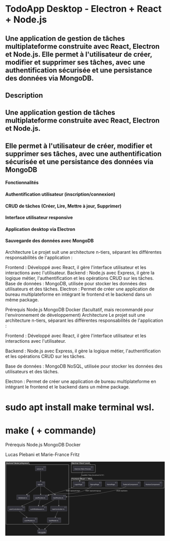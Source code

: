 # TodoApp Desktop - Electron + React + Node.js

## Une application de gestion de tâches multiplateforme construite avec React, Electron et Node.js. Elle permet à l'utilisateur de créer, modifier et supprimer ses tâches, avec une authentification sécurisée et une persistance des données via MongoDB.

## Description
## Une application  gestion de tâches multiplateforme construite avec React, Electron et Node.js.
## Elle permet à l'utilisateur de créer, modifier et supprimer ses tâches, avec une authentification sécurisée et une persistance des données via MongoDB

#### Fonctionnalités
#### Authentification utilisateur (inscription/connexion)
#### CRUD de tâches (Créer, Lire, Mettre à jour, Supprimer)
#### Interface utilisateur responsive
#### Application desktop via Electron
#### Sauvegarde des données avec MongoDB

Architecture
Le projet suit une architecture n-tiers, séparant les différentes responsabilités de l'application :

Frontend : Développé avec React, il gère l'interface utilisateur et les interactions avec l'utilisateur.
Backend : Node.js avec Express, il gère la logique métier, l'authentification et les opérations CRUD sur les tâches.
Base de données : MongoDB, utilisée pour stocker les données des utilisateurs et des tâches.
Electron : Permet de créer une application de bureau multiplateforme en intégrant le frontend et le backend dans un même package.

Prérequis
Node.js
MongoDB
Docker (facultatif, mais recommandé pour l'environnement de développement)
Architecture
Le projet suit une architecture n-tiers, séparant les différentes responsabilités de l'application :

Frontend : Développé avec React, il gère l'interface utilisateur et les interactions avec l'utilisateur.

Backend : Node.js avec Express, il gère la logique métier, l'authentification et les opérations CRUD sur les tâches.

Base de données : MongoDB NoSQL, utilisée pour stocker les données des utilisateurs et des tâches.

Electron : Permet de créer une application de bureau multiplateforme en intégrant le frontend et le backend dans un même package.


# sudo apt install make terminal wsl. 
# make ( + commande)

Prérequis
Node.js
MongoDB
Docker

Lucas Plebani et Marie-France Fritz

![Diagramme UML](/docs/uml/architecture.png)
